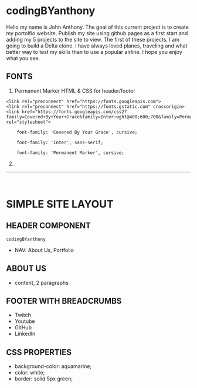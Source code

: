 # codingBYanthony
<p>
Hello my name is John Anthony. The goal of this current project is to create my portolfio website. Publish my site using github pages as a first start and adding my 5 projects to the site to view. The first of these projects, I am going to build a Delta clone. I have always loved planes, traveling and what better way to test my skills than to use a popular airline. I hope you enjoy what you see.
</p>

## FONTS
1. Permanent Marker HTML & CSS for header/footer
``` 
<link rel="preconnect" href="https://fonts.googleapis.com">
<link rel="preconnect" href="https://fonts.gstatic.com" crossorigin>
<link href="https://fonts.googleapis.com/css2?family=Covered+By+Your+Grace&family=Inter:wght@400;600;700&family=Permanent+Marker&display=swap" rel="stylesheet">  

```

```
    font-family: 'Covered By Your Grace', cursive;

    font-family: 'Inter', sans-serif;

    font-family: 'Permanent Marker', cursive;

```

2. 
---
<br>

# **SIMPLE SITE LAYOUT**

## HEADER COMPONENT

``` codingBYanthony ```

- NAV: About Us, Portfolio
## ABOUT US
- content, 2 paragraphs
## FOOTER WITH BREADCRUMBS
- Twitch
- Youtube
- GitHub
- LinkedIn
## CSS PROPERTIES
- background-color: aquamarine;
- color: white;
- border: solid 5px green;
